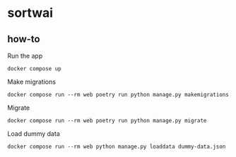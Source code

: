 # sortwai

## how-to
Run the app
```shell
docker compose up 
```
Make migrations
```shell
docker compose run --rm web poetry run python manage.py makemigrations 
```
Migrate
```shell
docker compose run --rm web poetry run python manage.py migrate 
```
Load dummy data
```shell
docker compose run --rm web python manage.py loaddata dummy-data.json
```